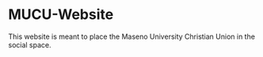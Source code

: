 # MUCU-Website
This website is meant to place the Maseno University Christian Union in the social space.
